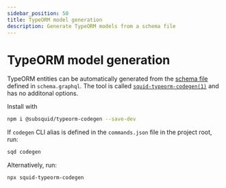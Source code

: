 ```yaml
---
sidebar_position: 50
title: TypeORM model generation
description: Generate TypeORM models from a schema file
---
```


# TypeORM model generation

TypeORM entities can be automatically generated from the [schema file](/sdk/reference/schema-file) defined in `schema.graphql`.
The tool is called [`squid-typeorm-codegen(1)`](https://github.com/subsquid/squid-sdk/tree/master/typeorm/typeorm-codegen) and has no additonal options.

Install with 
```sh
npm i @subsquid/typeorm-codegen --save-dev
```

If `codegen` CLI alias is defined in the `commands.json` file in the project root, run:

```sh
sqd codegen
```

Alternatively, run:
```sh
npx squid-typeorm-codegen
```
